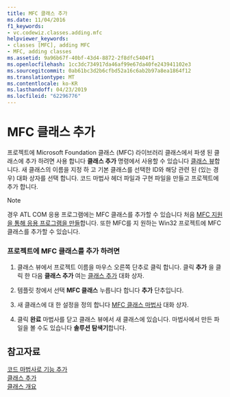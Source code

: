 ```yaml
---
title: MFC 클래스 추가
ms.date: 11/04/2016
f1_keywords:
- vc.codewiz.classes.adding.mfc
helpviewer_keywords:
- classes [MFC], adding MFC
- MFC, adding classes
ms.assetid: 9a96b67f-40bf-43d4-8872-2f8dfc5404f1
ms.openlocfilehash: 1cc3dc734917da46af99e67da40fe243941102e3
ms.sourcegitcommit: 0ab61bc3d2b6cfbd52a16c6ab2b97a8ea1864f12
ms.translationtype: MT
ms.contentlocale: ko-KR
ms.lasthandoff: 04/23/2019
ms.locfileid: "62296776"
---
```

# <a name="adding-an-mfc-class"></a>MFC 클래스 추가

프로젝트에 Microsoft Foundation 클래스 (MFC) 라이브러리 클래스에서 파생 된 클래스에 추가 하려면 사용 합니다 **클래스 추가** 명령에서 사용할 수 있습니다 [클래스 뷰](/visualstudio/ide/viewing-the-structure-of-code)합니다. 새 클래스의 이름을 지정 하 고 기본 클래스를 선택한 ID와 해당 관련 된 (있는 경우) 대화 상자를 선택 합니다. 코드 마법사 헤더 파일과 구현 파일을 만들고 프로젝트에 추가 합니다.

> [!NOTE]
>  경우 ATL COM 응용 프로그램에는 MFC 클래스를 추가할 수 있습니다 처음 [MFC 지원을 통해 응용 프로그램을 만들](../../atl/reference/mfc-support-in-atl-projects.md)합니다. 또한 MFC를 지 원하는 Win32 프로젝트에 MFC 클래스를 추가할 수 있습니다.

### <a name="to-add-an-mfc-class-to-your-project"></a>프로젝트에 MFC 클래스를 추가 하려면

1. 클래스 뷰에서 프로젝트 이름을 마우스 오른쪽 단추로 클릭 합니다. 클릭 **추가** 을 클릭 한 다음 **클래스 추가** 여는 [클래스 추가](../../ide/add-class-dialog-box.md) 대화 상자.

1. 템플릿 창에서 선택 **MFC 클래스** 누릅니다 합니다 **추가** 단추입니다.

1. 새 클래스에 대 한 설정을 정의 합니다 [MFC 클래스 마법사](../../mfc/reference/mfc-add-class-wizard.md) 대화 상자.

1. 클릭 **완료** 마법사를 닫고 클래스 뷰에서 새 클래스에 있습니다. 마법사에서 만든 파일을 볼 수도 있습니다 **솔루션 탐색기**합니다.

## <a name="see-also"></a>참고자료

[코드 마법사로 기능 추가](../../ide/adding-functionality-with-code-wizards-cpp.md)<br/>
[클래스 추가](../../ide/adding-a-class-visual-cpp.md)<br/>
[클래스 개요](../../mfc/class-library-overview.md)
